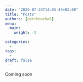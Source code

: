 ```yaml
---
date: "2020-07-24T14:05:48+02:00"
title: "Posts"
authors: [petrbouchal]
menu: 
  main:
    weight: -3
  
categories:
  -
tags:
  -
draft: false
---
```


Coming soon

